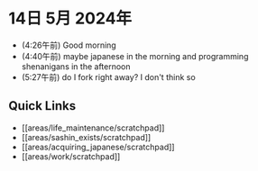 # 14日 5月 2024年
- (4:26午前) Good morning
- (4:40午前) maybe japanese in the morning and programming shenanigans in the afternoon
- (5:27午前) do I fork right away? I don't think so


 



## Quick Links
- [[areas/life_maintenance/scratchpad]]
- [[areas/sashin_exists/scratchpad]]
- [[areas/acquiring_japanese/scratchpad]]
- [[areas/work/scratchpad]]
